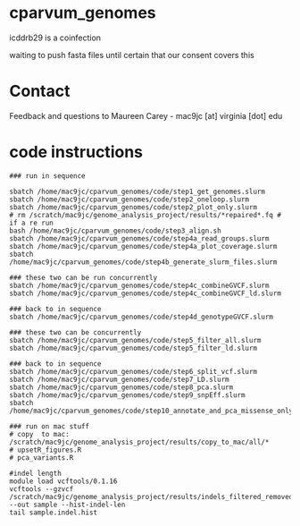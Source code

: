 # cparvum_genomes

icddrb29 is a coinfection

waiting to push fasta files until certain that our consent covers this

# Contact

Feedback and questions to Maureen Carey - mac9jc [at] virginia [dot] edu

# code instructions

    ### run in sequence

    sbatch /home/mac9jc/cparvum_genomes/code/step1_get_genomes.slurm
    sbatch /home/mac9jc/cparvum_genomes/code/step2_oneloop.slurm
    sbatch /home/mac9jc/cparvum_genomes/code/step2_plot_only.slurm
    # rm /scratch/mac9jc/genome_analysis_project/results/*repaired*.fq # if a re run
    bash /home/mac9jc/cparvum_genomes/code/step3_align.sh
    sbatch /home/mac9jc/cparvum_genomes/code/step4a_read_groups.slurm
    sbatch /home/mac9jc/cparvum_genomes/code/step4a_plot_coverage.slurm
    sbatch /home/mac9jc/cparvum_genomes/code/step4b_generate_slurm_files.slurm

    ### these two can be run concurrently
    sbatch /home/mac9jc/cparvum_genomes/code/step4c_combineGVCF.slurm
    sbatch /home/mac9jc/cparvum_genomes/code/step4c_combineGVCF_ld.slurm

    ### back to in sequence
    sbatch /home/mac9jc/cparvum_genomes/code/step4d_genotypeGVCF.slurm

    ### these two can be concurrently
    sbatch /home/mac9jc/cparvum_genomes/code/step5_filter_all.slurm
    sbatch /home/mac9jc/cparvum_genomes/code/step5_filter_ld.slurm

    ### back to in sequence
    sbatch /home/mac9jc/cparvum_genomes/code/step6_split_vcf.slurm
    sbatch /home/mac9jc/cparvum_genomes/code/step7_LD.slurm
    sbatch /home/mac9jc/cparvum_genomes/code/step8_pca.slurm
    sbatch /home/mac9jc/cparvum_genomes/code/step9_snpEff.slurm 
    sbatch /home/mac9jc/cparvum_genomes/code/step10_annotate_and_pca_missense_only.slurm 

    ### run on mac stuff
    # copy  to mac: /scratch/mac9jc/genome_analysis_project/results/copy_to_mac/all/*
    # upsetR_figures.R
    # pca_variants.R

    #indel length
    module load vcftools/0.1.16
    vcftools --gzvcf /scratch/mac9jc/genome_analysis_project/results/indels_filtered_removed.vcf.gz --out sample --hist-indel-len
    tail sample.indel.hist
